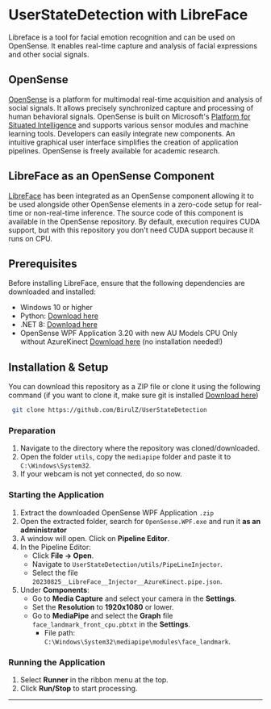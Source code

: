 # UserStateDetection with LibreFace

Libreface is a tool for facial emotion recognition and can be used on OpenSense. It enables real-time capture and analysis of facial expressions and other social signals.

## OpenSense

[OpenSense](https://github.com/ihp-lab/OpenSense) is a platform for multimodal real-time acquisition and analysis of social signals. It allows precisely synchronized capture and processing of human behavioral signals. OpenSense is built on Microsoft's [Platform for Situated Intelligence](https://github.com/microsoft/psi) and supports various sensor modules and machine learning tools. Developers can easily integrate new components. An intuitive graphical user interface simplifies the creation of application pipelines. OpenSense is freely available for academic research.

## LibreFace as an OpenSense Component

[LibreFace](https://github.com/ihp-lab/LibreFace) has been integrated as an OpenSense component allowing it to be used alongside other OpenSense elements in a zero-code setup for real-time or non-real-time inference. The source code of this component is available in the OpenSense repository. By default, execution requires CUDA support, but with this repository you don't need CUDA support because it runs on CPU.

## Prerequisites

Before installing LibreFace, ensure that the following dependencies are downloaded and installed:

- Windows 10 or higher
- Python: [Download here](https://www.python.org/downloads/)
- .NET 8: [Download here](https://dotnet.microsoft.com/en-us/download/dotnet/8.0)
- OpenSense WPF Application 3.20 with new AU Models CPU Only without AzureKinect [Download here](https://drive.google.com/drive/folders/1rYypeKELnva0-MGQvNJ45cgsrgjfowHw) (no installation needed!)

## Installation & Setup

You can download this repository as a ZIP file or clone it using the following command (if you want to clone it, make sure git is installed [Download here](https://git-scm.com/downloads))

```sh
 git clone https://github.com/BirulZ/UserStateDetection
```



### Preparation

1. Navigate to the directory where the repository was cloned/downloaded.
2. Open the folder `utils`, copy the `mediapipe` folder and paste it to `C:\Windows\System32`.
3. If your webcam is not yet connected, do so now.

### Starting the Application


1. Extract the downloaded OpenSense WPF Application `.zip`
2. Open the extracted folder, search for `OpenSense.WPF.exe` and run it **as an administrator** 
3. A window will open. Click on **Pipeline Editor**.
4. In the Pipeline Editor:
   - Click **File -> Open**.
   - Navigate to `UserStateDetection/utils/PipeLineInjector`.
   - Select the file `20230825__LibreFace__Injector__AzureKinect.pipe.json`.
5. Under **Components**:
   - Go to **Media Capture** and select your camera in the **Settings**.
   - Set the **Resolution** to **1920x1080** or lower.
   - Go to **MediaPipe** and select the **Graph** file `face_landmark_front_cpu.pbtxt` in the **Settings**.
     - File path: `C:\Windows\System32\mediapipe\modules\face_landmark`.

### Running the Application

1. Select **Runner** in the ribbon menu at the top.
2. Click **Run/Stop** to start processing.

---

